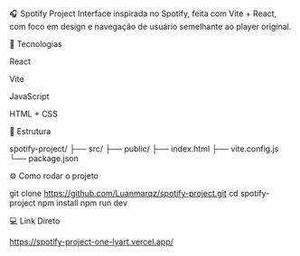 🎧 Spotify Project
Interface inspirada no Spotify, feita com Vite + React, com foco em design e navegação de usuário semelhante ao player original.

🚀 Tecnologias

React

Vite

JavaScript

HTML + CSS

📂 Estrutura

spotify-project/
├── src/
├── public/
├── index.html
├── vite.config.js
└── package.json

⚙️ Como rodar o projeto

git clone https://github.com/Luanmarqz/spotify-project.git
cd spotify-project
npm install
npm run dev

💻 Link Direto

https://spotify-project-one-lyart.vercel.app/

